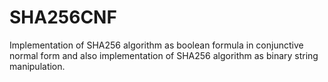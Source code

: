 # SHA256CNF
Implementation of SHA256 algorithm as boolean formula in conjunctive normal form and also implementation of SHA256 algorithm as binary string manipulation. 
